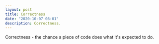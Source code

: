 ```yaml
---
layout: post
title: Correctness
date: "2020-10-07 08:01"
description: Correctness.
---
```


Correctness - the chance a piece of code does what it's expected to do.
